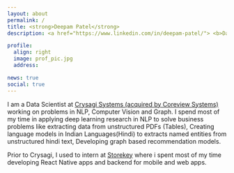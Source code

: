 ```yaml
---
layout: about
permalink: /
title: <strong>Deepam Patel</strong>
description: <a href="https://www.linkedin.com/in/deepam-patel/"> <b>Data Scientist</b> </a> Crysagi Systems

profile:
  align: right
  image: prof_pic.jpg
  address:

news: true
social: true
---
```


I am a Data Scientist at [Crysagi Systems (acquired by Coreview Systems)](https://www.business-standard.com/article/news-ani/coreview-acquires-crysagi-systems-119081400734_1.html) working on problems in NLP, Computer Vision and Graph. I spend most of my time in applying deep learning research in NLP to solve business problems like extracting data from unstructured PDFs (Tables), Creating language models in Indian Languages(Hindi) to extracts named entities from unstructured hindi text, Developing graph based recommendation models.

Prior to Crysagi, I used to intern at [Storekey](https://storekey.in/english.html) where i spent most of my time developing  React Native apps and backend for mobile and web apps.

